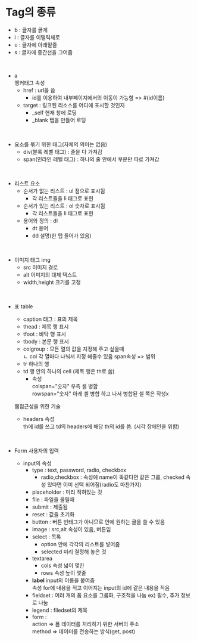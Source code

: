 # Tag의 종류

- b : 글자를 굵게
- i : 글자를 이탤릭체로
- u : 글자에 아래밑줄
- s : 글자에 중간선을 그어줌

<br>

- a  
앵커태그 속성
    - href : url을 씀
        - id를 이용하여 내부페이지에서의 이동이 가능함 => #(id이름)
    - target : 링크된 리소스를 어디에 표시할 것인지  
        - _self 현재 창에 로딩
        - _blank 탭을 만들어 로딩
    
<br>

- 요소를 묶기 위한 태그(자체의 의미는 없음)
    - div(블록 레벨 태그) : 줄을 다 가져감
    - span(인라인 레벨 태그) : 하나의 줄 안에서 부분만 따로 가져감

<br>

- 리스트 요소
    - 순서가 없는 리스트 : ul 점으로 표시됨
        - 각 리스트들을 li 태그로 표현
    - 순서가 있는 리스트 : ol 숫자로 표시됨
        - 각 리스트들을 li 태그로 표현
    - 용어와 정의 : dl
        - dt 용어
        - dd 설명(한 탭 들어가 있음)

<br>

- 이미지 태그 img
    - src 이미지 경로
    - alt 이미지의 대체 텍스트
    - width,height 크기를 고정

<br>

- 표 table  

    - caption 태그 : 표의 제목  
    - thead : 제목 행 표시  
    - tfoot : 바닥 행 표시  
    - tbody : 본문 행 표시  
    - colgroup : 모든 열의 값을 지정해 주고 싶을때  
        ㄴ col 각 열마다 나눠서 지정 해줄수 있음 span속성 => 범위
    - tr 하나의 행
    - td 행 안의 하나의 cell (제목 행은 th로 씀)
        - 속성  
        colspan="숫자" 우측 셀 병함  
        rowspan="숫자" 아래 셀 병합 하고 나서 병합된 셀 쪽은 작성x  

    웹접근성을 위한 기술  
    - headers 속성  
    th에 id를 쓰고 td의 headers에 해당 th의 id를 씀. (시각 장애인을 위함)

<br>

- Form 사용자의 입력

    - input의 속성  
        - type : text, password, radio, checkbox
            - radio,checkbox : 속성에 name이 똑같다면 같은 그룹, checked 속성 있다면 이미 선택 되어짐(radio도 마찬가지)
        - placeholder : 미리 적혀있는 것
        - file : 파일을 올릴때  
        - submit : 제출됨
        - reset : 값을 초기화
        - button : 버튼 빈태그가 아니므로 안에 원하는 글을 쓸 수 있음
        - image : src,alt 속성이 있음, 버튼임
        - select : 목록
            - option 안에 각각의 리스트를 넣어줌
            - selected 미리 결정해 놓은 것
        - textarea
            - cols 속성 넓이 몇칸
            - rows 속성 높이 몇줄
        - **label**  input의 이름을 붙여줌  
        속성 for에 내용을 적고 이어지는 input의 id에 같은 내용을 적음
        - fieldset : 여러 개의 폼 요소를 그룹화, 구조적을 나눔 ex) 필수, 추가 정보로 나눔
        - legend : filedset의 제목
        - form :   
        action => 폼 데이터를 처리하기 위한 서버의 주소  
        method => 데이터를 전송하는 방식(get, post)